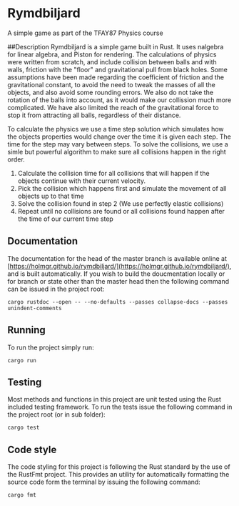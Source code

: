 # Rymdbiljard
A simple game as part of the TFAY87 Physics course

##Description
Rymdbiljard is a simple game built in Rust. It uses nalgebra for linear algebra, 
and Piston for rendering. The calculations of physics were written from scratch, and 
include collision between balls and with walls, friction with the "floor" and 
gravitational pull from black holes. Some assumptions have been made regarding 
the coefficient of friction and the gravitational constant, to avoid the need to
tweak the masses of all the objects, and also avoid some rounding errors. We also 
do not take the rotation of the balls into account, as it would make our collission
much more complicated. We have also limited the reach of the gravitational force to
stop it from attracting all balls, regardless of their distance.

To calculate the physics we use a time step solution which simulates how the objects
properties would change over the time it is given each step. The time for the 
step may vary between steps. To solve the collisions, we use a simle but powerful 
algorithm to make sure all collisions happen in the right order. 

1. Calculate the collision time for all collisions that will happen if the objects continue with 
their current velocity.
2. Pick the collision which happens first and simulate the movement of all objects up to that time
3. Solve the collision found in step 2 (We use perfectly elastic collisions)    
4. Repeat until no collisions are found or all collisions found happen after the time of our current 
time step

## Documentation
The documentation for the head of the master branch is available online at
[https://holmgr.github.io/rymdbiljard/](https://holmgr.github.io/rymdbiljard/),
and is built automatically. If you wish to build the doucmentation locally or
for branch or state other than the master head then the following command
can be issued in the project root:

```
cargo rustdoc --open -- --no-defaults --passes collapse-docs --passes unindent-comments
```

## Running
To run the project simply run:

```
cargo run
```

## Testing
Most methods and functions in this project are unit tested using the Rust
included testing framework. To run the tests issue the following command in
the project root (or in sub folder):

```
cargo test
```

## Code style
The code styling for this project is following the Rust standard by the use
of the RustFmt project.
This provides an utility for automatically formatting the source code form the
terminal by issuing the following command:

```
cargo fmt
```
